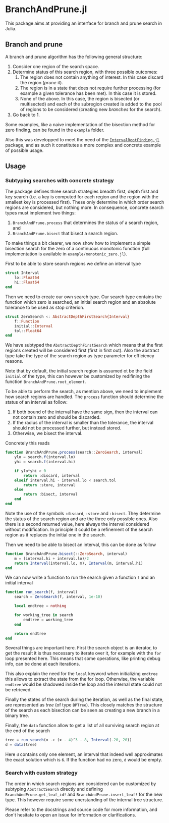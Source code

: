 # BranchAndPrune.jl

This package aims at providing an interface for branch and prune search in Julia.

## Branch and prune

A branch and prune algorithm has the following general structure:

1. Consider one region of the search space.
2. Determine status of this search region, with three possible outcomes:
   1. The region does not contain anything of interest. In this case discard the region (*prune* it).
   2. The region is in a state that does not require further processing (for example a given tolerance has been met). In this case it is stored.
   3. None of the above. In this case, the region is bisected (or multisected) and each of the subregion created is added to the pool of regions to be considered (creating new *branches* for the search).
3. Go back to 1.

Some examples, like a naive implementation of the bisection method for zero finding, can be found in the `example` folder.

Also this was developped to meet the need of the [`IntervalRootFinding.jl`](https://github.com/JuliaIntervals/IntervalRootFinding.jl) package, and as such it constitutes a more complex and concrete example of possible usage.


## Usage

### Subtyping searches with concrete strategy

The package defines three search strategies breadth first, depth first and key search (i.e. a key is computed for each region and the region with the smallest key is processed first). These only determine in which order search regions are considered, but nothing more. In consequence, concrete search types must implement two things:

1. `BranchAndPrune.process` that determines the status of a search region, and
2. `BranchAndPrune.bisect` that bisect a search region.

To make things a bit clearer, we now show how to implement a simple bisection search for the zero of a continuous monotonic function (full implementation is available in `example/monotonic_zero.jl`).

First to be able to store search regions we define an interval type

```jl
struct Interval
    lo::Float64
    hi::Float64
end
```

Then we need to create our own search type. Our search type contains the function which zero is searched, an initial search region and an absolute tolerance to be used as stop criterion.

```jl
struct ZeroSearch <: AbstractDepthFirstSearch{Interval}
    f::Function
    initial::Interval
    tol::Float64
end
```

We have subtyped the `AbstractDepthFirstSearch` which means that the first regions created will be considered first (first in first out). Also the abstract type take the type of the search region as type parameter for efficiency reasons.

Note that by default, the initial search region is assumed ot be the field `initial` of the type, this can however be customized by redifining the function `BranchAndPrune.root_element`.

To be able to perform the search, as mention above, we need to implement how search regions are handled. The `process` function should determine the status of an interval as follow:

1. If both bound of the interval have the same sign, then the interval can not contain zero and should be discarded.
2. If the radius of the interval is smaller than the tolerance, the interval should not be processed further, but instead stored.
3. Otherwise, we bisect the interval.

Concretely this reads

```jl
function BranchAndPrune.process(search::ZeroSearch, interval)
    ylo = search.f(interval.lo)
    yhi = search.f(interval.hi)

    if ylo*yhi > 0
        return :discard, interval
    elseif interval.hi - interval.lo < search.tol
        return :store, interval
    else
        return :bisect, interval
    end
end
```

Note the use of the symbols `:discard`, `:store` and `:bisect`. They determine the status of the search region and are the three only possible ones. Also there is a second returned value, here always the interval considered without modification. In principle it could be a refinement of the search region as it replaces the initial one in the search.

Then we need to be able to bisect an interval, this can be done as follow

```jl
function BranchAndPrune.bisect(::ZeroSearch, interval)
    m = (interval.hi + interval.lo)/2
    return Interval(interval.lo, m), Interval(m, interval.hi)
end
```

We can now write a function to run the search given a function `f` and an initial interval

```jl
function run_search(f, interval)
    search = ZeroSearch(f, interval, 1e-10)

    local endtree = nothing

    for working_tree in search
        endtree = working_tree
    end

    return endtree
end
```

Several things are important here. First the search object is an iterator, to get the result it is thus necessary to iterate over it, for example with the `for` loop presented here. This means that some operations, like printing debug info, can be done at each iterations.

This also explain the need for the `local` keyword when initializing `endtree` this allows to extract the state from the for loop. Otherwise, the variable `endtree` would be shadowed inside the loop and the internal state could not be retrieved.

Finally the states of the search during the iteration, as well as the final state, are represented as *tree* (of type `BPTree`). This closely matches the structure of the search as each bisection can be seen as creating a new branch in a binary tree.

Finally, the `data` function allow to get a list of all surviving search region at the end of the search

```jl
tree = run_search(x -> (x - 4)^3 - 8, Interval(-20, 20))
d = data(tree)
```

Here `d` contains only one element, an interval that indeed well approximates the exact solution which is `6`. If the function had no zero, `d` would be empty.


### Search with custom strategy

The order in which search regions are considered can be customized by subtyping `AbstractSearch` directly and defining `BranchAndPrune.get_leaf_id!` and `BranchAndPrune.insert_leaf!` for the new type. This however require some unerstanding of the internal tree structure.

Please refer to the docstrings and source code for more information, and don't hesitate to open an issue for information or clarifications.